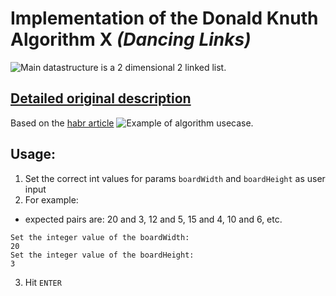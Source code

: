 # Implementation of the **Donald Knuth Algorithm X** *(Dancing Links)*
![Main datastructure is a 2 dimensional 2 linked list.](https://habrastorage.org/r/w1560/storage3/d32/c99/313/d32c9931362c351cae698f888d2818a0.png)
## [Detailed original description](https://arxiv.org/pdf/cs/0011047v1.pdf)

Based on the [habr article](https://habr.com/ru/post/194410/)
![Example of algorithm usecase.](https://hsto.org/r/w1560/storage3/3af/28e/bb2/3af28ebb2849bf9adb6376043fd13f9e.png)

## Usage:
1. Set the correct int values for params `boardWidth` and `boardHeight` as user input
2. For example:
- expected pairs are: 20 and 3, 12 and 5, 15 and 4, 10 and 6, etc.
```
Set the integer value of the boardWidth:
20
Set the integer value of the boardHeight:
3
```
3. Hit `ENTER`
